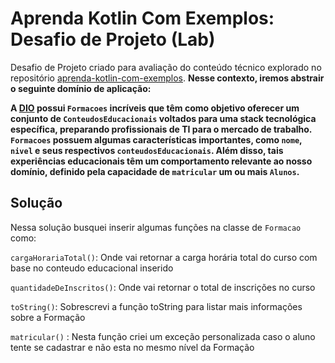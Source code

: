 # Aprenda Kotlin Com Exemplos: Desafio de Projeto (Lab)

Desafio de Projeto criado para avaliação do conteúdo técnico explorado no repositório [aprenda-kotlin-com-exemplos](https://github.com/digitalinnovationone/aprenda-kotlin-com-exemplos). **Nesse contexto, iremos abstrair o seguinte domínio de aplicação:**

**A [DIO](https://web.dio.me) possui `Formacoes` incríveis que têm como objetivo oferecer um conjunto de `ConteudosEducacionais` voltados para uma stack tecnológica específica, preparando profissionais de TI para o mercado de trabalho. `Formacoes` possuem algumas características importantes, como `nome`, `nivel` e seus respectivos `conteudosEducacionais`. Além disso, tais experiências educacionais têm um comportamento relevante ao nosso domínio, definido pela capacidade de `matricular` um ou mais `Alunos`.**


## Solução
Nessa solução busquei inserir algumas funções na classe de `Formacao` como:

 `cargaHorariaTotal()`: Onde vai retornar a carga horária total do curso com base no conteudo educacional inserido

 `quantidadeDeInscritos()`: Onde vai retornar o total de inscrições no curso

 `toString()`: Sobrescrevi a função toString para listar mais informações sobre a Formação
 
 `matricular()` : Nesta função criei um exceção personalizada caso o aluno tente se cadastrar e não esta no mesmo nível da Formação